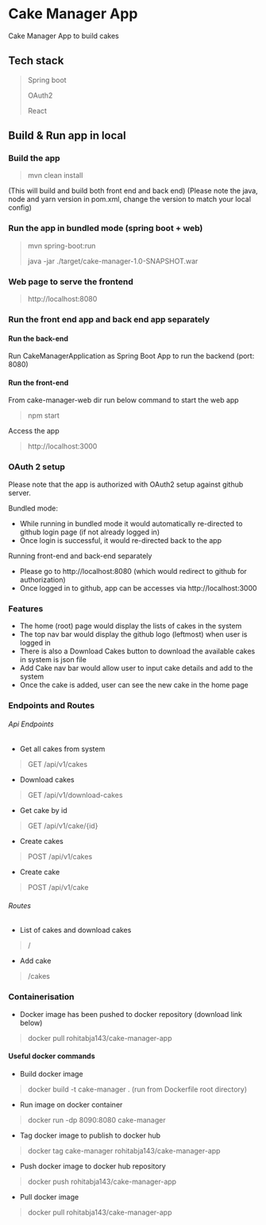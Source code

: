 # Cake Manager App
Cake Manager App to build cakes

## Tech stack
> Spring boot
> 
> OAuth2
> 
> React

## Build & Run app in local
### Build the app
> mvn clean install 

(This will build and build both front end and back end)
(Please note the java, node and yarn version in pom.xml, change the version to match your local config)

### Run the app in bundled mode (spring boot + web)
> mvn spring-boot:run
> 
> java -jar ./target/cake-manager-1.0-SNAPSHOT.war

### Web page to serve the frontend
> http://localhost:8080

### Run the front end app and back end app separately

####  Run the back-end
Run CakeManagerApplication as Spring Boot App to run the backend (port: 8080)

####  Run the front-end
From cake-manager-web dir run below command to start the web app
>npm start 

Access the app
> http://localhost:3000

### OAuth 2 setup
Please note that the app is authorized with OAuth2 setup against github server.

Bundled mode:
- While running in bundled mode it would automatically re-directed to github login page (if not already logged in)
- Once login is successful, it would re-directed back to the app

Running front-end and back-end separately
- Please go to http://localhost:8080 (which would redirect to github for authorization)
- Once logged in to github, app can be accesses via http://localhost:3000

### Features
- The home (root) page would display the lists of cakes in the system
- The top nav bar would display the github logo (leftmost) when user is logged in
- There is also a Download Cakes button to download the available cakes in system is json file
- Add Cake nav bar would allow user to input cake details and add to the system
- Once the cake is added, user can see the new cake in the home page

### Endpoints and Routes

###### Api Endpoints

- Get all cakes from system
> GET /api/v1/cakes
- Download cakes
> GET /api/v1/download-cakes
- Get cake by id
> GET /api/v1/cake/{id}
- Create cakes
> POST /api/v1/cakes
- Create cake
> POST /api/v1/cake
 
###### Routes

- List of cakes and download cakes
> /
- Add cake
> /cakes
 
### Containerisation

- Docker image has been pushed to docker repository (download link below)
> docker pull rohitabja143/cake-manager-app
 
#### Useful docker commands
- Build docker image
> docker build -t cake-manager . (run from Dockerfile root directory)
- Run image on docker container
> docker run -dp 8090:8080 cake-manager
- Tag docker image to publish to docker hub
> docker tag cake-manager rohitabja143/cake-manager-app
- Push docker image to docker hub repository
> docker push rohitabja143/cake-manager-app
- Pull docker image
> docker pull rohitabja143/cake-manager-app